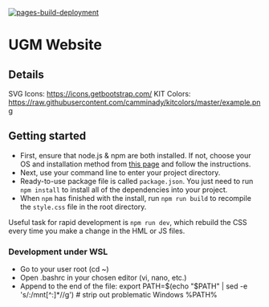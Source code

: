 [![pages-build-deployment](https://github.com/upgrademobility/open-pro-html/actions/workflows/pages/pages-build-deployment/badge.svg)](https://github.com/upgrademobility/open-pro-html/actions/workflows/pages/pages-build-deployment)

# UGM Website


## Details

SVG Icons: https://icons.getbootstrap.com/
KIT Colors: https://raw.githubusercontent.com/camminady/kitcolors/master/example.png

## Getting started

* First, ensure that node.js & npm are both installed. If not, choose your OS and installation method from [this page](https://nodejs.org/en/download/package-manager/) and follow the instructions.
* Next, use your command line to enter your project directory.
* Ready-to-use package file is called `package.json`. You just need to run `npm install` to install all of the dependencies into your project.
* When `npm` has finished with the install, run `npm run build` to recompile the `style.css` file in the root directory.

Useful task for rapid development is `npm run dev`, which rebuild the CSS every time you make a change in the HML or JS files.

### Development under WSL
- Go to your user root (cd ~)
- Open .bashrc in your chosen editor (vi, nano, etc.)
- Append to the end of the file: export PATH=$(echo "$PATH" | sed -e 's/:\/mnt[^:]*//g') # strip out problematic Windows %PATH%
